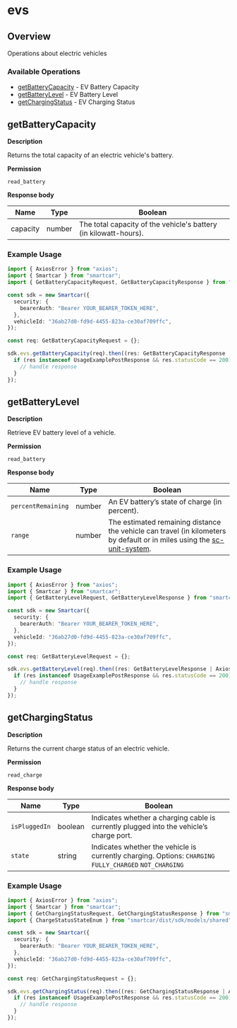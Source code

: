# evs

## Overview

Operations about electric vehicles

### Available Operations

* [getBatteryCapacity](#getbatterycapacity) - EV Battery Capacity
* [getBatteryLevel](#getbatterylevel) - EV Battery Level
* [getChargingStatus](#getchargingstatus) - EV Charging Status

## getBatteryCapacity

__Description__

Returns the total capacity of an electric vehicle's battery.

__Permission__

`read_battery`

__Response body__

|  Name 	|Type   	|Boolean   	|
|---	|---	|---	|
|  capacity|   number|  The total capacity of the vehicle's battery (in kilowatt-hours). 	|

### Example Usage

```typescript
import { AxiosError } from "axios";
import { Smartcar } from "smartcar";
import { GetBatteryCapacityRequest, GetBatteryCapacityResponse } from "smartcar/dist/sdk/models/operations";

const sdk = new Smartcar({
  security: {
    bearerAuth: "Bearer YOUR_BEARER_TOKEN_HERE",
  },
  vehicleId: "36ab27d0-fd9d-4455-823a-ce30af709ffc",
});

const req: GetBatteryCapacityRequest = {};

sdk.evs.getBatteryCapacity(req).then((res: GetBatteryCapacityResponse | AxiosError) => {
  if (res instanceof UsageExamplePostResponse && res.statusCode == 200) {
    // handle response
  }
});
```

## getBatteryLevel

__Description__

Retrieve EV battery level of a vehicle.

__Permission__

`read_battery`

__Response body__

|  Name 	|Type   	|Boolean   	|
|---	|---	|---	|
|  `percentRemaining`|   number|  An EV battery’s state of charge (in percent). 	|
|   `range`|   number	|   The estimated remaining distance the vehicle can travel (in kilometers by default or in miles using the [sc-unit-system](https://smartcar.com/docs/api?version=v2.0&language=cURL#request-headers).	|

### Example Usage

```typescript
import { AxiosError } from "axios";
import { Smartcar } from "smartcar";
import { GetBatteryLevelRequest, GetBatteryLevelResponse } from "smartcar/dist/sdk/models/operations";

const sdk = new Smartcar({
  security: {
    bearerAuth: "Bearer YOUR_BEARER_TOKEN_HERE",
  },
  vehicleId: "36ab27d0-fd9d-4455-823a-ce30af709ffc",
});

const req: GetBatteryLevelRequest = {};

sdk.evs.getBatteryLevel(req).then((res: GetBatteryLevelResponse | AxiosError) => {
  if (res instanceof UsageExamplePostResponse && res.statusCode == 200) {
    // handle response
  }
});
```

## getChargingStatus

__Description__

Returns the current charge status of an electric vehicle.

__Permission__

`read_charge`

__Response body__

|  Name 	|Type   	|Boolean   	|
|---	|---	|---	|
|  `isPluggedIn` 	|   boolean	|  Indicates whether a charging cable is currently plugged into the vehicle’s charge port. 	|
|   `state`	|   string	|   Indicates whether the vehicle is currently charging. Options: `CHARGING` `FULLY_CHARGED` `NOT_CHARGING`	|

### Example Usage

```typescript
import { AxiosError } from "axios";
import { Smartcar } from "smartcar";
import { GetChargingStatusRequest, GetChargingStatusResponse } from "smartcar/dist/sdk/models/operations";
import { ChargeStatusStateEnum } from "smartcar/dist/sdk/models/shared";

const sdk = new Smartcar({
  security: {
    bearerAuth: "Bearer YOUR_BEARER_TOKEN_HERE",
  },
  vehicleId: "36ab27d0-fd9d-4455-823a-ce30af709ffc",
});

const req: GetChargingStatusRequest = {};

sdk.evs.getChargingStatus(req).then((res: GetChargingStatusResponse | AxiosError) => {
  if (res instanceof UsageExamplePostResponse && res.statusCode == 200) {
    // handle response
  }
});
```

